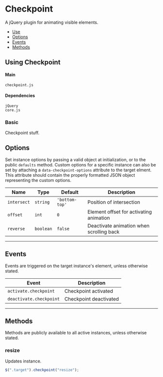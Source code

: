 # Checkpoint

A jQuery plugin for animating visible elements.

<!-- HEADER END -->

<!-- NAV START -->

* [Use](#use)
* [Options](#options)
* [Events](#events)
* [Methods](#methods)

<!-- NAV END -->

<!-- DEMO BUTTON -->

<a name="use"></a>

## Using Checkpoint


#### Main

```markup
checkpoint.js
```


#### Dependencies

```markup
jQuery
core.js
```

### Basic

Checkpoint stuff.



<a name="options"></a>

## Options

Set instance options by passing a valid object at initialization, or to the public `defaults` method. Custom options for a specific instance can also be set by attaching a `data-checkpoint-options` attribute to the target elment. This attribute should contain the properly formatted JSON object representing the custom options.

| Name | Type | Default | Description |
| --- | --- | --- | --- |
| `intersect` | `string` | `'bottom-top'` | Position of intersection |
| `offset` | `int` | `0` | Element offset for activating animation |
| `reverse` | `boolean` | `false` | Deactivate animation when scrolling back |

<hr>
<a name="events"></a>

## Events

Events are triggered on the target instance's element, unless otherwise stated.

| Event | Description |
| --- | --- |
| `activate.checkpoint` | Checkpoint activated |
| `deactivate.checkpoint` | Checkpoint deactivated |

<hr>
<a name="methods"></a>

## Methods

Methods are publicly available to all active instances, unless otherwise stated.

### resize

Updates instance.

```javascript
$(".target").checkpoint("resize");
```

